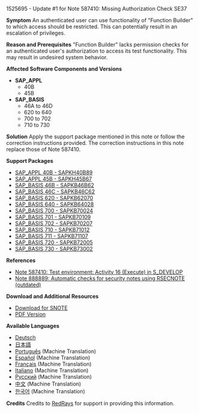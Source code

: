 1525695 - Update #1 for Note 587410: Missing Authorization Check SE37

**Symptom**
An authenticated user can use functionality of "Function Builder" to which access should be restricted. This can potentially result in an escalation of privileges.

**Reason and Prerequisites**
"Function Builder" lacks permission checks for an authenticated user's authorization to access its test functionality. This may result in undesired system behavior.

**Affected Software Components and Versions**
- **SAP_APPL**
  - 40B
  - 45B
- **SAP_BASIS**
  - 46A to 46D
  - 620 to 640
  - 700 to 702
  - 710 to 730

**Solution**
Apply the support package mentioned in this note or follow the correction instructions provided. The correction instructions in this note replace those of Note 587410.

**Support Packages**
- [SAP_APPL 40B - SAPKH40B89](https://me.sap.com/supportpackage/SAPKH40B89)
- [SAP_APPL 45B - SAPKH45B67](https://me.sap.com/supportpackage/SAPKH45B67)
- [SAP_BASIS 46B - SAPKB46B62](https://me.sap.com/supportpackage/SAPKB46B62)
- [SAP_BASIS 46C - SAPKB46C62](https://me.sap.com/supportpackage/SAPKB46C62)
- [SAP_BASIS 620 - SAPKB62070](https://me.sap.com/supportpackage/SAPKB62070)
- [SAP_BASIS 640 - SAPKB64028](https://me.sap.com/supportpackage/SAPKB64028)
- [SAP_BASIS 700 - SAPKB70024](https://me.sap.com/supportpackage/SAPKB70024)
- [SAP_BASIS 701 - SAPKB70109](https://me.sap.com/supportpackage/SAPKB70109)
- [SAP_BASIS 702 - SAPKB70207](https://me.sap.com/supportpackage/SAPKB70207)
- [SAP_BASIS 710 - SAPKB71012](https://me.sap.com/supportpackage/SAPKB71012)
- [SAP_BASIS 711 - SAPKB71107](https://me.sap.com/supportpackage/SAPKB71107)
- [SAP_BASIS 720 - SAPKB72005](https://me.sap.com/supportpackage/SAPKB72005)
- [SAP_BASIS 730 - SAPKB73002](https://me.sap.com/supportpackage/SAPKB73002)

**References**
- [Note 587410: Test environment: Activity 16 (Execute) in S_DEVELOP](https://me.sap.com/notes/587410)
- [Note 888889: Automatic checks for security notes using RSECNOTE (outdated)](https://me.sap.com/notes/888889)

**Download and Additional Resources**
- [Download for SNOTE](https://notesdownloads.sap.com/note/0040000009047692017)
- [PDF Version](https://me.sap.com/support/sfm/notes/print/0001525695?language=en-US&token=9652D0111AFC6A23366E288F2B066A89)

**Available Languages**
- [Deutsch](https://me.sap.com/notes/0001525695/D)
- [日本語](https://me.sap.com/notes/0001525695/J)
- [Português](https://me.sap.com/notes/0001525695/P) (Machine Translation)
- [Español](https://me.sap.com/notes/0001525695/S) (Machine Translation)
- [Français](https://me.sap.com/notes/0001525695/F) (Machine Translation)
- [Italiano](https://me.sap.com/notes/0001525695/I) (Machine Translation)
- [Русский](https://me.sap.com/notes/0001525695/R) (Machine Translation)
- [中文](https://me.sap.com/notes/0001525695/1) (Machine Translation)
- [한국어](https://me.sap.com/notes/0001525695/3) (Machine Translation)

**Credits**
Credits to [RedRays](https://redrays.io) for support in providing this information.